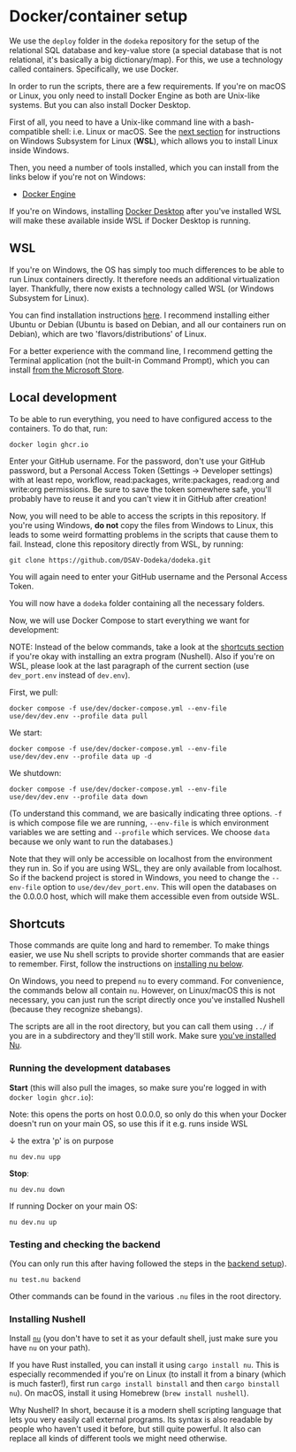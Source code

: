 # Docker/container setup

We use the `deploy` folder in the `dodeka` repository for the setup of the relational SQL database and key-value store (a special database that is not relational, it's basically a big dictionary/map). For this, we use a technology called containers. Specifically, we use Docker.

In order to run the scripts, there are a few requirements. If you're on macOS or Linux, you only need to install Docker Engine as both are Unix-like systems. But you can also install Docker Desktop.

First of all, you need to have a Unix-like command line with a bash-compatible shell: i.e. Linux or macOS. See the [next section](#wsl) for instructions on Windows Subsystem for Linux (**WSL**), which allows you to install Linux inside Windows.

Then, you need a number of tools installed, which you can install from the links below if you're not on Windows:

* [Docker Engine](https://docs.docker.com/engine/install/)

If you're on Windows, installing [Docker Desktop](https://www.docker.com/products/docker-desktop) after you've installed WSL will make these available inside WSL if Docker Desktop is running.

## WSL

If you're on Windows, the OS has simply too much differences to be able to run Linux containers directly. It therefore needs an additional virtualization layer. Thankfully, there now exists a technology called WSL (or Windows Subsystem for Linux). 

You can find installation instructions [here](https://learn.microsoft.com/en-us/windows/wsl/install). I recommend installing either Ubuntu or Debian (Ubuntu is based on Debian, and all our containers run on Debian), which are two 'flavors/distributions' of Linux.

For a better experience with the command line, I recommend getting the Terminal application (not the built-in Command Prompt), which you can install [from the Microsoft Store](https://apps.microsoft.com/detail/9N0DX20HK701?hl=en-US&gl=US). 

## Local development

To be able to run everything, you need to have configured access to the containers. To do that, run:

```shell
docker login ghcr.io
```

Enter your GitHub username. For the password, don't use your GitHub password, but a Personal Access Token (Settings -> Developer settings) with at least repo, workflow, read:packages, write:packages, read:org and write:org permissions. Be sure to save the token somewhere safe, you'll probably have to reuse it and you can't view it in GitHub after creation!

Now, you will need to be able to access the scripts in this repository. If you're using Windows, **do not** copy the files from Windows to Linux, this leads to some weird formatting problems in the scripts that cause them to fail. Instead, clone this repository directly from WSL, by running:

`git clone https://github.com/DSAV-Dodeka/dodeka.git`

You will again need to enter your GitHub username and the Personal Access Token.

You will now have a `dodeka` folder containing all the necessary folders.

Now, we will use Docker Compose to start everything we want for development:

NOTE: Instead of the below commands, take a look at the [shortcuts section](#shortcuts) if you're okay with installing an extra program (Nushell). Also if you're on WSL, please look at the last paragraph of the current section (use `dev_port.env` instead of `dev.env`).

First, we pull:

```shell
docker compose -f use/dev/docker-compose.yml --env-file use/dev/dev.env --profile data pull
```

We start:

```shell
docker compose -f use/dev/docker-compose.yml --env-file use/dev/dev.env --profile data up -d
```

We shutdown:

```shell
docker compose -f use/dev/docker-compose.yml --env-file use/dev/dev.env --profile data down
```

(To understand this command, we are basically indicating three options. `-f` is which compose file we are running, `--env-file` is which environment variables we are setting and `--profile` which services. We choose `data` because we only want to run the databases.)

Note that they will only be accessible on localhost from the environment they run in. So if you are using WSL, they are only available from localhost. So if the backend project is stored in Windows, you need to change the `--env-file` option to `use/dev/dev_port.env`. This will open the databases on the 0.0.0.0 host, which will make them accessible even from outside WSL.

## Shortcuts

Those commands are quite long and hard to remember. To make things easier, we use Nu shell scripts to provide shorter commands that are easier to remember. First, follow the instructions on [installing nu below](#installing-nushell).

On Windows, you need to prepend `nu` to every command. For convenience, the commands below all contain `nu`. However, on Linux/macOS this is not necessary, you can just run the script directly once you've installed Nushell (because they recognize shebangs).

The scripts are all in the root directory, but you can call them using `../` if you are in a subdirectory and they'll still work. Make sure [you've installed Nu](#installing-nushell).

### Running the development databases

**Start** (this will also pull the images, so make sure you're logged in with `docker login ghcr.io`):

Note: this opens the ports on host 0.0.0.0, so only do this when your Docker doesn't run on your main OS, so use this if it e.g. runs inside WSL

↓ the extra 'p' is on purpose

```
nu dev.nu upp
```

**Stop**:

```
nu dev.nu down
```

If running Docker on your main OS:

```
nu dev.nu up
```

### Testing and checking the backend

(You can only run this after having followed the steps in the [backend setup](./backend.md)).

```
nu test.nu backend
```

Other commands can be found in the various `.nu` files in the root directory.

### Installing Nushell

Install [`nu`](https://www.nushell.sh/book/installation.html) (you don't have to set it as your default shell, just make sure you have `nu` on your path).

If you have Rust installed, you can install it using `cargo install nu`. This is especially recommended if you're on Linux (to install it from a binary (which is much faster!), first run `cargo install binstall` and then `cargo binstall nu`). On macOS, install it using Homebrew (`brew install nushell`).

Why Nushell? In short, because it is a modern shell scripting language that lets you very easily call external programs. Its syntax is also readable by people who haven't used it before, but still quite powerful. It also can replace all kinds of different tools we might need otherwise.

